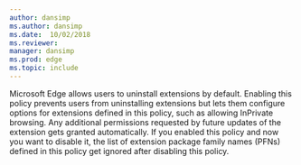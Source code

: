 ```yaml
---
author: dansimp
ms.author: dansimp
ms.date:  10/02/2018
ms.reviewer: 
manager: dansimp
ms.prod: edge
ms.topic: include
---
```


Microsoft Edge allows users to uninstall extensions by default. Enabling this policy prevents users from uninstalling extensions but lets them configure options for extensions defined in this policy, such as allowing InPrivate browsing. Any additional permissions requested by future updates of the extension gets granted automatically. If you enabled this policy and now you want to disable it, the list of extension package family names (PFNs) defined in this policy get ignored after disabling this policy.
